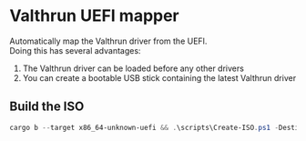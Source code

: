 # Valthrun UEFI mapper
Automatically map the Valthrun driver from the UEFI.  
Doing this has several advantages:  
1. The Valthrun driver can be loaded before any other drivers
2. You can create a bootable USB stick containing the latest Valthrun driver

## Build the ISO
```ps1
cargo b --target x86_64-unknown-uefi && .\scripts\Create-ISO.ps1 -Destination ./bootloader.iso
```